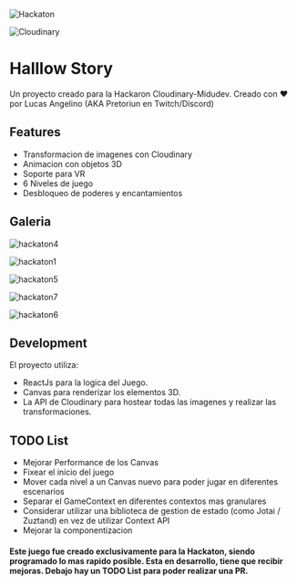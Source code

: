 <div styles="display:flex;">

  
![Hackaton](https://img.shields.io/badge/Midudev-Hackaton-0099ff)

![Cloudinary](https://img.shields.io/badge/Cloudinary-Hackaton-8A2BE2)
</div>


# Halllow Story

Un proyecto creado para la Hackaron Cloudinary-Midudev.
Creado con ❤️ por Lucas Angelino (AKA Pretoriun en Twitch/Discord)

## Features
- Transformacion de imagenes con Cloudinary
- Animacion con objetos 3D
- Soporte para VR
- 6 Niveles de juego
- Desbloqueo de poderes y encantamientos


## Galeria
![hackaton4](https://github.com/user-attachments/assets/7096017e-549f-4682-9260-361d6f7373ed)

![hackaton1](https://github.com/user-attachments/assets/4aafaf8c-12a3-40d4-9f75-8b8094da886a)

![hackaton5](https://github.com/user-attachments/assets/548544a5-25f6-4091-8074-2b98a3210ee2)

![hackaton7](https://github.com/user-attachments/assets/a71d036f-da56-42ba-9b75-24e217b321a5)

![hackaton6](https://github.com/user-attachments/assets/bc2cf0bf-bea2-4be3-afdd-05bc08a5022f)

## Development

El proyecto utiliza:

- ReactJs para la logica del Juego.
- Canvas para renderizar los elementos 3D.
- La API de Cloudinary para hostear todas las imagenes y realizar las transformaciones.

## TODO List
- Mejorar Performance de los Canvas
- Fixear el inicio del juego
- Mover cada nivel a un Canvas nuevo para poder jugar en diferentes escenarios
- Separar el GameContext en diferentes contextos mas granulares
- Considerar utilizar una biblioteca de gestion de estado (como Jotai / Zuztand) en vez de utilizar Context API
- Mejorar la componentizacion

#### Este juego fue creado exclusivamente para la Hackaton, siendo programado lo mas rapido posible. Esta en desarrollo, tiene que recibir mejoras. Debajo hay un TODO List para poder realizar una PR.
